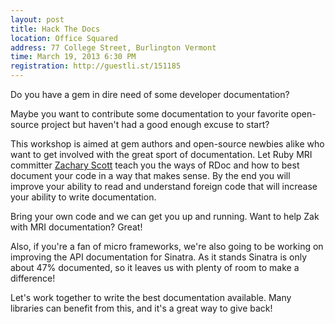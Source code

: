 ```yaml
---
layout: post
title: Hack The Docs
location: Office Squared
address: 77 College Street, Burlington Vermont
time: March 19, 2013 6:30 PM
registration: http://guestli.st/151185
---
```


Do you have a gem in dire need of some developer documentation?

Maybe you want to contribute some documentation to your favorite open-source project but haven't had a good enough excuse to start?

This workshop is aimed at gem authors and open-source newbies alike who want to get involved with the great sport of documentation. Let Ruby MRI committer [Zachary Scott](https://twitter.com/_zzak) teach you the ways of RDoc and how to best document your
code in a way that makes sense. By the end you will improve your ability to read and understand foreign code that will increase your ability to write documentation.

Bring your own code and we can get you up and running. Want to help Zak with MRI documentation? Great!

Also, if you're a fan of micro frameworks, we're also going to be working on improving the API documentation for Sinatra. As it stands Sinatra is only about 47% documented, so it leaves us with plenty of room to make a
difference!

Let's work together to write the best documentation available. Many libraries can benefit from this, and it's a great way to give back!
